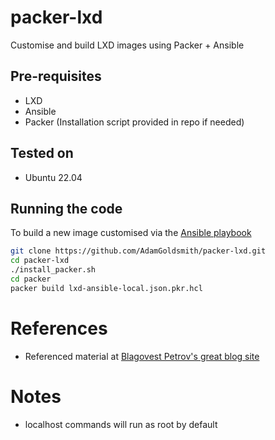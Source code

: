 # packer-lxd

Customise and build LXD images using Packer + Ansible

## Pre-requisites

* LXD
* Ansible
* Packer (Installation script provided in repo if needed)

## Tested on

* Ubuntu 22.04

## Running the code

To build a new image customised via the [Ansible playbook](ansible/playbooks/site.yml)

```sh
git clone https://github.com/AdamGoldsmith/packer-lxd.git
cd packer-lxd
./install_packer.sh
cd packer
packer build lxd-ansible-local.json.pkr.hcl
```

# References

* Referenced material at [Blagovest Petrov's great blog site](https://petrovs.info/post/2020-11-03-building-lxd-with-packer/)

# Notes

* localhost commands will run as root by default
